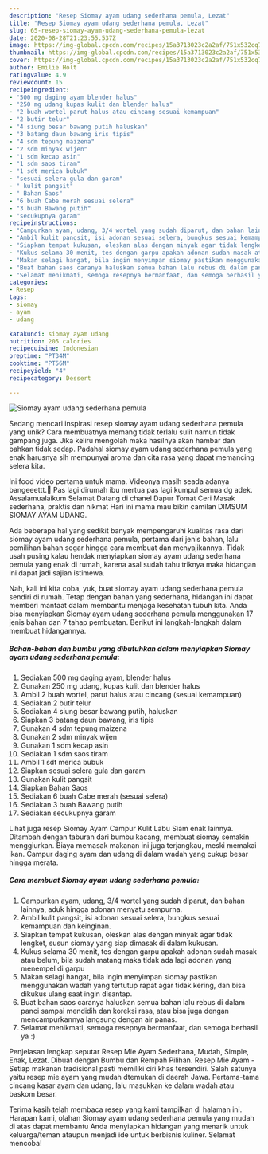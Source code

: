 ```yaml
---
description: "Resep Siomay ayam udang sederhana pemula, Lezat"
title: "Resep Siomay ayam udang sederhana pemula, Lezat"
slug: 65-resep-siomay-ayam-udang-sederhana-pemula-lezat
date: 2020-08-28T21:23:55.537Z
image: https://img-global.cpcdn.com/recipes/15a3713023c2a2af/751x532cq70/siomay-ayam-udang-sederhana-pemula-foto-resep-utama.jpg
thumbnail: https://img-global.cpcdn.com/recipes/15a3713023c2a2af/751x532cq70/siomay-ayam-udang-sederhana-pemula-foto-resep-utama.jpg
cover: https://img-global.cpcdn.com/recipes/15a3713023c2a2af/751x532cq70/siomay-ayam-udang-sederhana-pemula-foto-resep-utama.jpg
author: Emilie Holt
ratingvalue: 4.9
reviewcount: 15
recipeingredient:
- "500 mg daging ayam blender halus"
- "250 mg udang kupas kulit dan blender halus"
- "2 buah wortel parut halus atau cincang sesuai kemampuan"
- "2 butir telur"
- "4 siung besar bawang putih haluskan"
- "3 batang daun bawang iris tipis"
- "4 sdm tepung maizena"
- "2 sdm minyak wijen"
- "1 sdm kecap asin"
- "1 sdm saos tiram"
- "1 sdt merica bubuk"
- "sesuai selera gula dan garam"
- " kulit pangsit"
- " Bahan Saos"
- "6 buah Cabe merah sesuai selera"
- "3 buah Bawang putih"
- "secukupnya garam"
recipeinstructions:
- "Campurkan ayam, udang, 3/4 wortel yang sudah diparut, dan bahan lainnya, aduk hingga adonan menyatu sempurna."
- "Ambil kulit pangsit, isi adonan sesuai selera, bungkus sesuai kemampuan dan keinginan."
- "Siapkan tempat kukusan, oleskan alas dengan minyak agar tidak lengket, susun siomay yang siap dimasak di dalam kukusan."
- "Kukus selama 30 menit, tes dengan garpu apakah adonan sudah masak atau belum, bila sudah matang maka tidak ada lagi adonan yang menempel di garpu"
- "Makan selagi hangat, bila ingin menyimpan siomay pastikan menggunakan wadah yang tertutup rapat agar tidak kering, dan bisa dikukus ulang saat ingin disantap."
- "Buat bahan saos caranya haluskan semua bahan lalu rebus di dalam panci sampai mendidih dan koreksi rasa, atau bisa juga dengan mencampurkannya langsung dengan air panas."
- "Selamat menikmati, semoga resepnya bermanfaat, dan semoga berhasil ya :)"
categories:
- Resep
tags:
- siomay
- ayam
- udang

katakunci: siomay ayam udang 
nutrition: 205 calories
recipecuisine: Indonesian
preptime: "PT34M"
cooktime: "PT56M"
recipeyield: "4"
recipecategory: Dessert

---
```



![Siomay ayam udang sederhana pemula](https://img-global.cpcdn.com/recipes/15a3713023c2a2af/751x532cq70/siomay-ayam-udang-sederhana-pemula-foto-resep-utama.jpg)

Sedang mencari inspirasi resep siomay ayam udang sederhana pemula yang unik? Cara membuatnya memang tidak terlalu sulit namun tidak gampang juga. Jika keliru mengolah maka hasilnya akan hambar dan bahkan tidak sedap. Padahal siomay ayam udang sederhana pemula yang enak harusnya sih mempunyai aroma dan cita rasa yang dapat memancing selera kita.

Ini food video pertama untuk mama. Videonya masih seada adanya bangeeettt.🙈 Pas lagi dirumah ibu mertua pas lagi kumpul semua dg adek. Assalamualaikum Selamat Datang di chanel Dapur Tomat Ceri Masak sederhana, praktis dan nikmat Hari ini mama mau bikin camilan DIMSUM SIOMAY AYAM UDANG.

Ada beberapa hal yang sedikit banyak mempengaruhi kualitas rasa dari siomay ayam udang sederhana pemula, pertama dari jenis bahan, lalu pemilihan bahan segar hingga cara membuat dan menyajikannya. Tidak usah pusing kalau hendak menyiapkan siomay ayam udang sederhana pemula yang enak di rumah, karena asal sudah tahu triknya maka hidangan ini dapat jadi sajian istimewa.


Nah, kali ini kita coba, yuk, buat siomay ayam udang sederhana pemula sendiri di rumah. Tetap dengan bahan yang sederhana, hidangan ini dapat memberi manfaat dalam membantu menjaga kesehatan tubuh kita. Anda bisa menyiapkan Siomay ayam udang sederhana pemula menggunakan 17 jenis bahan dan 7 tahap pembuatan. Berikut ini langkah-langkah dalam membuat hidangannya.

<!--inarticleads1-->

##### Bahan-bahan dan bumbu yang dibutuhkan dalam menyiapkan Siomay ayam udang sederhana pemula:

1. Sediakan 500 mg daging ayam, blender halus
1. Gunakan 250 mg udang, kupas kulit dan blender halus
1. Ambil 2 buah wortel, parut halus atau cincang (sesuai kemampuan)
1. Sediakan 2 butir telur
1. Sediakan 4 siung besar bawang putih, haluskan
1. Siapkan 3 batang daun bawang, iris tipis
1. Gunakan 4 sdm tepung maizena
1. Gunakan 2 sdm minyak wijen
1. Gunakan 1 sdm kecap asin
1. Sediakan 1 sdm saos tiram
1. Ambil 1 sdt merica bubuk
1. Siapkan sesuai selera gula dan garam
1. Gunakan  kulit pangsit
1. Siapkan  Bahan Saos
1. Sediakan 6 buah Cabe merah (sesuai selera)
1. Sediakan 3 buah Bawang putih
1. Sediakan secukupnya garam


Lihat juga resep Siomay Ayam Campur Kulit Labu Siam enak lainnya. Ditambah dengan taburan dari bumbu kacang, membuat siomay semakin menggiurkan. Biaya memasak makanan ini juga terjangkau, meski memakai ikan. Campur daging ayam dan udang di dalam wadah yang cukup besar hingga merata. 

<!--inarticleads2-->

##### Cara membuat Siomay ayam udang sederhana pemula:

1. Campurkan ayam, udang, 3/4 wortel yang sudah diparut, dan bahan lainnya, aduk hingga adonan menyatu sempurna.
1. Ambil kulit pangsit, isi adonan sesuai selera, bungkus sesuai kemampuan dan keinginan.
1. Siapkan tempat kukusan, oleskan alas dengan minyak agar tidak lengket, susun siomay yang siap dimasak di dalam kukusan.
1. Kukus selama 30 menit, tes dengan garpu apakah adonan sudah masak atau belum, bila sudah matang maka tidak ada lagi adonan yang menempel di garpu
1. Makan selagi hangat, bila ingin menyimpan siomay pastikan menggunakan wadah yang tertutup rapat agar tidak kering, dan bisa dikukus ulang saat ingin disantap.
1. Buat bahan saos caranya haluskan semua bahan lalu rebus di dalam panci sampai mendidih dan koreksi rasa, atau bisa juga dengan mencampurkannya langsung dengan air panas.
1. Selamat menikmati, semoga resepnya bermanfaat, dan semoga berhasil ya :)


Penjelasan lengkap seputar Resep Mie Ayam Sederhana, Mudah, Simple, Enak, Lezat. Dibuat dengan Bumbu dan Rempah Pilihan. Resep Mie Ayam - Setiap makanan tradisional pasti memiliki ciri khas tersendiri. Salah satunya yaitu resep mie ayam yang mudah dtemukan di daerah Jawa. Pertama-tama cincang kasar ayam dan udang, lalu masukkan ke dalam wadah atau baskom besar. 

Terima kasih telah membaca resep yang kami tampilkan di halaman ini. Harapan kami, olahan Siomay ayam udang sederhana pemula yang mudah di atas dapat membantu Anda menyiapkan hidangan yang menarik untuk keluarga/teman ataupun menjadi ide untuk berbisnis kuliner. Selamat mencoba!
